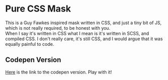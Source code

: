 # Pure CSS Mask

This is a Guy Fawkes inspired mask written in CSS, and just a tiny bit of JS, which is not really required, to be honest with you.  
When I say it's written in CSS what I mean is it's written in SCSS, and compiled CSS. I don't really care, it's still CSS, and I would argue that it was equally painful to code.

## Codepen Version

[Here](https://codepen.io/ivan-denisovich-py/pen/mdBVdNw) is the link to the codepen version. Play with it!
